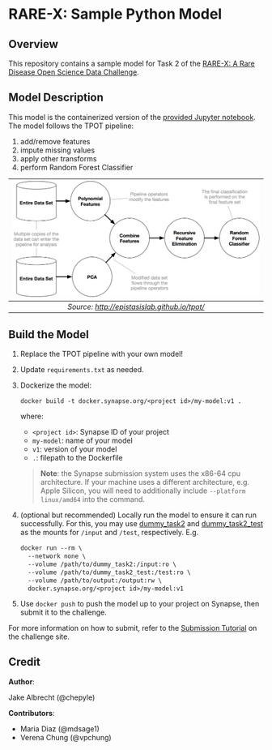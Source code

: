 # RARE-X: Sample Python Model

## Overview
This repository contains a sample model for Task 2 of the [RARE-X: A Rare Disease Open Science Data Challenge](https://www.synapse.org/rarex).

## Model Description
This model is the containerized version of the [provided Jupyter notebook](https://www.synapse.org/#!Synapse:syn51942435). The model follows the TPOT pipeline:

1. add/remove features
2. impute missing values
3. apply other transforms
4. perform Random Forest Classifier

| ![TPOT pipeline](https://raw.githubusercontent.com/EpistasisLab/tpot/master/images/tpot-pipeline-example.png) |
|:--:|
| _Source: http://epistasislab.github.io/tpot/_|

## Build the Model
1. Replace the TPOT pipeline with your own model!

2. Update `requirements.txt` as needed.

3. Dockerize the model:

   ```
   docker build -t docker.synapse.org/<project id>/my-model:v1 .
   ```

   where:
   * `<project id>`: Synapse ID of your project
   * `my-model`: name of your model
   * `v1`: version of your model
   * `.`: filepath to the Dockerfile

   > **Note**: the Synapse submission system uses the x86-64 cpu architecture.  If your machine uses a different architecture, e.g. Apple Silicon, you will need to additionally include `--platform linux/amd64` into the command.  

4. (optional but recommended) Locally run the model to ensure it can run successfully. For this, you may use [dummy_task2](https://www.synapse.org/#!Synapse:syn51614785) and [dummy_task2_test](https://www.synapse.org/#!Synapse:syn51974898) as the mounts for `/input` and `/test`, respectively. E.g.

   ```
   docker run --rm \
     --network none \
     --volume /path/to/dummy_task2:/input:ro \
     --volume /path/to/dummy_task2_test:/test:ro \
     --volume /path/to/output:/output:rw \
     docker.synapse.org/<project id>/my-model:v1
   ```

5. Use `docker push` to push the model up to your project on Synapse, then submit it to the challenge.

For more information on how to submit, refer to the [Submission Tutorial](https://www.synapse.org/#!Synapse:syn51198355/wiki/622697) on the challenge site.

## Credit
**Author**:

Jake Albrecht (@chepyle)

**Contributors**:
* Maria Diaz (@mdsage1)
* Verena Chung (@vpchung)
